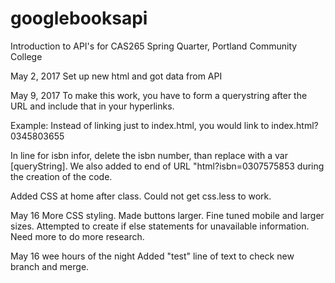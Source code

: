 # googlebooksapi
Introduction to API's for CAS265 Spring Quarter, Portland Community College

May 2, 2017
Set up new html and got data from API


May 9, 2017
To make this work, you have to form a querystring after the URL and include that in your hyperlinks.

Example: Instead of linking just to index.html, you would link to index.html?0345803655

In line for isbn infor, delete the isbn number, than replace with a var [queryString].
We also added to end of URL "html?isbn=0307575853 during the creation of the code.

Added CSS at home after class. Could not get css.less to work.

May 16
More CSS styling.
Made buttons larger.
Fine tuned mobile and larger sizes.
Attempted to create if else statements for unavailable information. Need more to do more research.

May 16 wee hours of the night
Added "test" line of text to check new branch and merge.